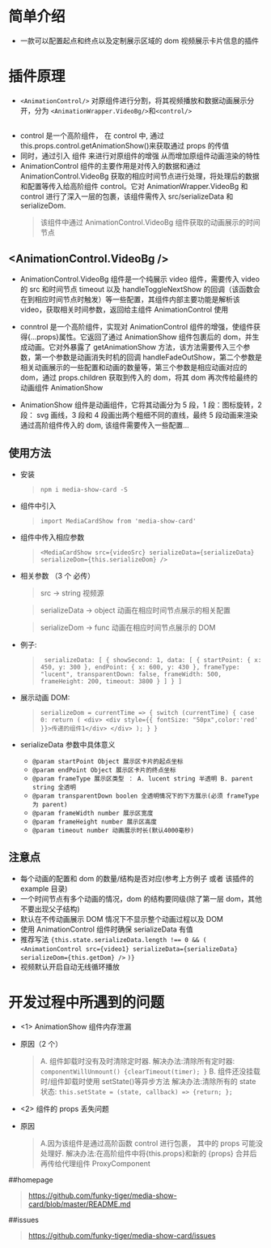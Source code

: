 # 简单介绍

- 一款可以配置起点和终点以及定制展示区域的 dom 视频展示卡片信息的插件

# 插件原理

- `<AnimationControl/>` 对原组件进行分割，将其视频播放和数据动画展示分开，分为 `<AnimationWrapper.VideoBg/>`和`<control/>`

## <AnimationControl />

- control 是一个高阶组件， 在 control 中, 通过 this.props.control.getAnimationShow()来获取通过 props 的传值
- 同时，通过引入 <AnimationShow /> 组件 来进行对原组件的增强 从而增加原组件动画渲染的特性
- AnimationControl 组件的主要作用是对传入的数据和通过 AnimationControl.VideoBg 获取的相应时间节点进行处理，将处理后的数据和配置等传入给高阶组件 control。它对 AnimationWrapper.VideoBg 和 control 进行了深入一层的包裹，该组件需传入 src/serializeData 和 serializeDom.
  > 该组件中通过 AnimationControl.VideoBg 组件获取的动画展示的时间节点

## <AnimationControl.VideoBg />

- AnimationControl.VideoBg 组件是一个纯展示 video 组件，需要传入 video 的 src 和时间节点 timeout 以及 handleToggleNextShow 的回调（该函数会在到相应时间节点时触发）等一些配置，其组件内部主要功能是解析该 video，获取相关时间参数，返回给主组件 AnimationControl 使用
- conntrol 是一个高阶组件，实现对 AnimationControl 组件的增强，使组件获得{...props}属性。它返回了通过 AnimationShow 组件包裹后的 dom，并生成动画。它对外暴露了 getAnimationShow 方法，该方法需要传入三个参数，第一个参数是动画消失时机的回调 handleFadeOutShow，第二个参数是相关动画展示的一些配置和动画的数量等，第三个参数是相应动画对应的 dom，通过 props.children 获取到传入的 dom，将其 dom 再次传给最终的动画组件 AnimationShow

- AnimationShow 组件是动画组件，它将其动画分为 5 段，1 段：图标旋转，2 段： svg 画线，3 段和 4 段画出两个粗细不同的直线，最终 5 段动画来渲染通过高阶组件传入的 dom, 该组件需要传入一些配置...

## 使用方法

- 安装
  > `npm i media-show-card -S`
- 组件中引入
  > `import MediaCardShow from 'media-show-card'`
- <MediaCardShow /> 组件中传入相应参数

  > `<MediaCardShow src={videoSrc} serializeData={serializeData} serializeDom={this.serializeDom} />`

- 相关参数 （3 个 必传）

  > src -> string 视频源

  > serializeData -> object 动画在相应时间节点展示的相关配置

  > serializeDom -> func 动画在相应时间节点展示的 DOM

- 例子:
  > ` serializeData: [
        {
          showSecond: 1,
          data: [
            {
              startPoint: { x: 450, y: 300 },
              endPoint: { x: 600, y: 430 },
              frameType: "lucent",
              transparentDown: false,
              frameWidth: 500,
              frameHeight: 200,
              timeout: 3800
            }
          ]
        }
        ]`
- 展示动画 DOM:
  > `serializeDom = currentTime => {
        switch (currentTime) {
          case 0:
            return (
              <div>
                <div style={{ fontSize: "50px",color:'red' }}>传递的组件1</div>
              </div>
            );
          }
      }`
- serializeData 参数中具体意义
  - `@param startPoint Object 展示区卡片的起点坐标`
  - `@param endPoint Object 展示区卡片的终点坐标`
  - `@param frameType 展示区类型 ： A. lucent string 半透明 B. parent string 全透明`
  - `@param transparentDown boolen 全透明情况下的下方展示(必须 frameType 为 parent)`
  - `@param frameWidth number 展示区宽度`
  - `@param frameHeight number 展示区高度`
  - `@param timeout number 动画展示时长(默认4000毫秒)`

## 注意点

- 每个动画的配置和 dom 的数量/结构是否对应(参考上方例子 或者 该插件的 example 目录)
- 一个时间节点有多个动画的情况，dom 的结构要同级(除了第一层 dom，其他不要出现父子结构)
- 默认在不传动画展示 DOM 情况下不显示整个动画过程以及 DOM
- 使用 AnimationControl 组件时确保 serializeData 有值
- 推荐写法 `{this.state.serializeData.length !== 0 && (`
  `<AnimationControl src={video1} serializeData={serializeData} serializeDom={this.getDom} />`
  `)}`
- 视频默认开启自动无线循环播放

# 开发过程中所遇到的问题

- <1> AnimationShow 组件内存泄漏
- 原因（2 个）

  > A. 组件卸载时没有及时清除定时器.
  > 解决办法:清除所有定时器: `componentWillUnmount() {clearTimeout(timer); }`
  > B. 组件还没挂载时/组件卸载时使用 setState()等异步方法
  > 解决办法:清除所有的 state 状态: `this.setState = (state, callback) => {return; };`

- <2> <AnimationControl />组件的 props 丢失问题
- 原因
  > A.因为该组件是通过高阶函数 control 进行包裹， 其中的 props 可能没处理好.
  > 解决办法:在高阶组件中将{this.props}和新的 {props} 合并后再传给代理组件 ProxyComponent

##homepage

> https://github.com/funky-tiger/media-show-card/blob/master/README.md

##issues

> https://github.com/funky-tiger/media-show-card/issues
